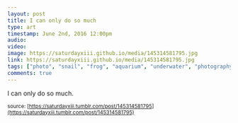 ```yaml
---
layout: post
title: I can only do so much
type: art
timestamp: June 2nd, 2016 12:00pm
audio: 
video: 
image: https://saturdayxiii.github.io/media/145314581795.jpg
link: https://saturdayxiii.github.io/media/145314581795.jpg
tags: ["photo", "snail", "frog", "aquarium", "underwater", "photography", "art"]
comments: true
---
```

I can only do so much.
 
  
<small>source: [https://saturdayxiii.tumblr.com/post/145314581795](https://saturdayxiii.tumblr.com/post/145314581795)</small>